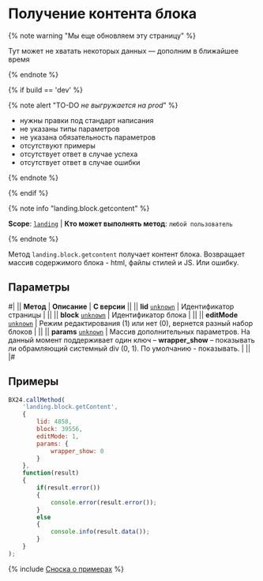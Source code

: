 # Получение контента блока

{% note warning "Мы еще обновляем эту страницу" %}

Тут может не хватать некоторых данных — дополним в ближайшее время

{% endnote %}

{% if build == 'dev' %}

{% note alert "TO-DO _не выгружается на prod_" %}

- нужны правки под стандарт написания
- не указаны типы параметров
- не указана обязательность параметров
- отсутствуют примеры
- отсутствует ответ в случае успеха
- отсутствует ответ в случае ошибки

{% endnote %}

{% endif %}

{% note info "landing.block.getcontent" %}

**Scope**: [`landing`](../../../scopes/permissions.md) | **Кто может выполнять метод**: `любой пользователь`

{% endnote %}

Метод `landing.block.getcontent` получает контент блока. Возвращает массив содержимого блока - html, файлы стилей и JS. Или ошибку.

## Параметры

#|
|| **Метод** | **Описание** | **С версии** ||
|| **lid**
[`unknown`](../../../data-types.md) | Идентификатор страницы | ||
|| **block**
[`unknown`](../../../data-types.md) | Идентификатор блока | ||
|| **editMode**
[`unknown`](../../../data-types.md) | Режим редактирования (1) или нет (0), вернется разный набор блоков | ||
|| **params**
[`unknown`](../../../data-types.md) | Массив дополнительных параметров. На данный момент поддерживает один ключ – **wrapper_show** – показывать ли обрамляющий системный div (0, 1). По умолчанию - показывать. | ||
|#

## Примеры

```js
BX24.callMethod(
    'landing.block.getContent',
    {
        lid: 4858,
        block: 39556,
        editMode: 1,
        params: {
            wrapper_show: 0
        }
    },
    function(result)
    {
        if(result.error())
        {
            console.error(result.error());
        }
        else
        {
            console.info(result.data());
        }
    }
);
```

{% include [Сноска о примерах](../../../../_includes/examples.md) %}